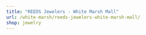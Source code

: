```yaml
---
title: "REEDS Jewelers - White Marsh Mall"
url: /white-marsh/reeds-jewelers-white-marsh-mall/
shop: jewelry
---
```

